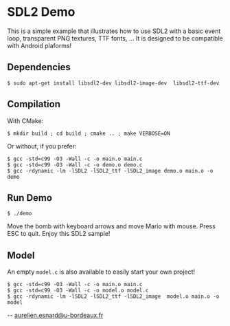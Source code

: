 # SDL2 Demo

This is a simple example that illustrates how to use SDL2 with a basic event
loop, transparent PNG textures, TTF fonts, ... It is designed to be compatible
with Android plaforms!

## Dependencies

```
$ sudo apt-get install libsdl2-dev libsdl2-image-dev  libsdl2-ttf-dev
```

## Compilation

With CMake:

```
$ mkdir build ; cd build ; cmake .. ; make VERBOSE=ON
```

Or without, if you prefer:

```
$ gcc -std=c99 -O3 -Wall -c -o main.o main.c
$ gcc -std=c99 -O3 -Wall -c -o demo.o demo.c
$ gcc -rdynamic -lm -lSDL2 -lSDL2_ttf -lSDL2_image demo.o main.o -o demo
```

## Run Demo

```
$ ./demo
```

Move the bomb with keyboard arrows and move Mario with mouse. Press ESC to quit.
Enjoy this SDL2 sample!

## Model

An empty `model.c` is also available to easily start your own project!

```
$ gcc -std=c99 -O3 -Wall -c -o main.o main.c
$ gcc -std=c99 -O3 -Wall -c -o model.o model.c
$ gcc -rdynamic -lm -lSDL2 -lSDL2_ttf -lSDL2_image  model.o main.o -o model
```

--
aurelien.esnard@u-bordeaux.fr
